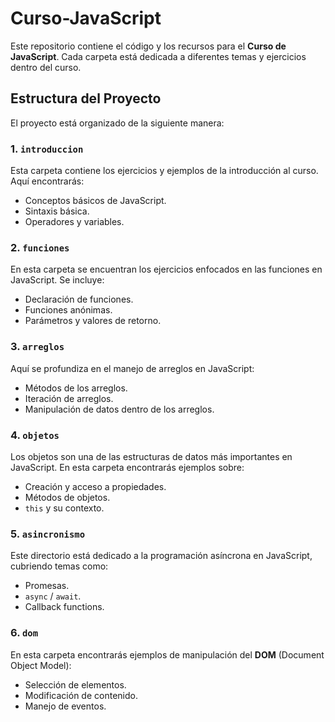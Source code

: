 # Curso-JavaScript

Este repositorio contiene el código y los recursos para el **Curso de JavaScript**. Cada carpeta está dedicada a diferentes temas y ejercicios dentro del curso.

## Estructura del Proyecto

El proyecto está organizado de la siguiente manera:

### 1. `introduccion`
Esta carpeta contiene los ejercicios y ejemplos de la introducción al curso. Aquí encontrarás:
- Conceptos básicos de JavaScript.
- Sintaxis básica.
- Operadores y variables.

### 2. `funciones`
En esta carpeta se encuentran los ejercicios enfocados en las funciones en JavaScript. Se incluye:
- Declaración de funciones.
- Funciones anónimas.
- Parámetros y valores de retorno.

### 3. `arreglos`
Aquí se profundiza en el manejo de arreglos en JavaScript:
- Métodos de los arreglos.
- Iteración de arreglos.
- Manipulación de datos dentro de los arreglos.

### 4. `objetos`
Los objetos son una de las estructuras de datos más importantes en JavaScript. En esta carpeta encontrarás ejemplos sobre:
- Creación y acceso a propiedades.
- Métodos de objetos.
- `this` y su contexto.

### 5. `asincronismo`
Este directorio está dedicado a la programación asíncrona en JavaScript, cubriendo temas como:
- Promesas.
- `async` / `await`.
- Callback functions.

### 6. `dom`
En esta carpeta encontrarás ejemplos de manipulación del **DOM** (Document Object Model):
- Selección de elementos.
- Modificación de contenido.
- Manejo de eventos.
